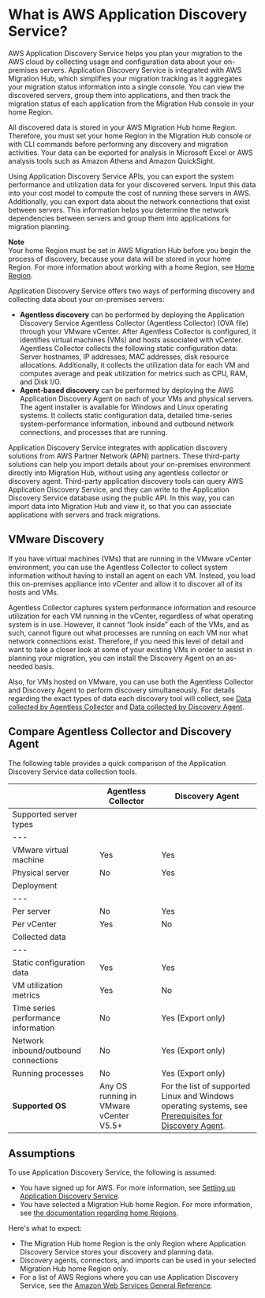 # What is AWS Application Discovery Service?<a name="what-is-appdiscovery"></a>

AWS Application Discovery Service helps you plan your migration to the AWS cloud by collecting usage and configuration data about your on\-premises servers\. Application Discovery Service is integrated with AWS Migration Hub, which simplifies your migration tracking as it aggregates your migration status information into a single console\. You can view the discovered servers, group them into applications, and then track the migration status of each application from the Migration Hub console in your home Region\.

All discovered data is stored in your AWS Migration Hub home Region\. Therefore, you must set your home Region in the Migration Hub console or with CLI commands before performing any discovery and migration activities\. Your data can be exported for analysis in Microsoft Excel or AWS analysis tools such as Amazon Athena and Amazon QuickSight\.

Using Application Discovery Service APIs, you can export the system performance and utilization data for your discovered servers\. Input this data into your cost model to compute the cost of running those servers in AWS\. Additionally, you can export data about the network connections that exist between servers\. This information helps you determine the network dependencies between servers and group them into applications for migration planning\.

**Note**  
Your home Region must be set in AWS Migration Hub before you begin the process of discovery, because your data will be stored in your home Region\. For more information about working with a home Region, see [Home Region](https://docs.aws.amazon.com/migrationhub/latest/ug/home-region.html)\.

Application Discovery Service offers two ways of performing discovery and collecting data about your on\-premises servers:
+ **Agentless discovery** can be performed by deploying the Application Discovery Service Agentless Collector \(Agentless Collector\) \(OVA file\) through your VMware vCenter\. After Agentless Collector is configured, it identifies virtual machines \(VMs\) and hosts associated with vCenter\. Agentless Collector collects the following static configuration data: Server hostnames, IP addresses, MAC addresses, disk resource allocations\. Additionally, it collects the utilization data for each VM and computes average and peak utilization for metrics such as CPU, RAM, and Disk I/O\.
+ **Agent\-based discovery** can be performed by deploying the AWS Application Discovery Agent on each of your VMs and physical servers\. The agent installer is available for Windows and Linux operating systems\. It collects static configuration data, detailed time\-series system\-performance information, inbound and outbound network connections, and processes that are running\.

Application Discovery Service integrates with application discovery solutions from AWS Partner Network \(APN\) partners\. These third\-party solutions can help you import details about your on\-premises environment directly into Migration Hub, without using any agentless collector or discovery agent\. Third\-party application discovery tools can query AWS Application Discovery Service, and they can write to the Application Discovery Service database using the public API\. In this way, you can import data into Migration Hub and view it, so that you can associate applications with servers and track migrations\. 

## VMware Discovery<a name="more-discovery"></a>

If you have virtual machines \(VMs\) that are running in the VMware vCenter environment, you can use the Agentless Collector to collect system information without having to install an agent on each VM\. Instead, you load this on\-premises appliance into vCenter and allow it to discover all of its hosts and VMs\. 

Agentless Collector captures system performance information and resource utilization for each VM running in the vCenter, regardless of what operating system is in use\. However, it cannot “look inside” each of the VMs, and as such, cannot figure out what processes are running on each VM nor what network connections exist\. Therefore, if you need this level of detail and want to take a closer look at some of your existing VMs in order to assist in planning your migration, you can install the Discovery Agent on an as\-needed basis\.

Also, for VMs hosted on VMware, you can use both the Agentless Collector and Discovery Agent to perform discovery simultaneously\. For details regarding the exact types of data each discovery tool will collect, see [Data collected by Agentless Collector](agentless-collector-data-collected.md) and [Data collected by Discovery Agent](agent-data-collected.md)\.

## Compare Agentless Collector and Discovery Agent<a name="compare-tools"></a>

The following table provides a quick comparison of the Application Discovery Service data collection tools\.


|  | Agentless Collector | Discovery Agent | 
| --- |--- |--- |
| Supported server types | 
| --- |
| VMware virtual machine  | Yes | Yes | 
| Physical server  | No | Yes | 
| Deployment | 
| --- |
| Per server | No | Yes | 
| Per vCenter | Yes | No | 
| Collected data | 
| --- |
| Static configuration data | Yes | Yes | 
| VM utilization metrics | Yes | No | 
| Time series performance information | No | Yes \(Export only\) | 
| Network inbound/outbound connections | No | Yes \(Export only\) | 
| Running processes | No | Yes \(Export only\) | 
|  **Supported OS**  | Any OS running in VMware vCenter V5\.5\+ |  For the list of supported Linux and Windows operating systems, see [Prerequisites for Discovery Agent](gen-prep-agents.md)\.  | 

## Assumptions<a name="assumptions"></a>

To use Application Discovery Service, the following is assumed:
+ You have signed up for AWS\. For more information, see [Setting up Application Discovery Service](setting-up.md)\.
+ You have selected a Migration Hub home Region\. For more information, see [the documentation regarding home Regions](https://docs.aws.amazon.com/migrationhub/latest/ug/home-region.html)\.

Here's what to expect:
+ The Migration Hub home Region is the only Region where Application Discovery Service stores your discovery and planning data\.
+ Discovery agents, connectors, and imports can be used in your selected Migration Hub home Region only\.
+ For a list of AWS Regions where you can use Application Discovery Service, see the [Amazon Web Services General Reference](https://docs.aws.amazon.com/general/latest/gr/rande.html#migrationhub-region)\.